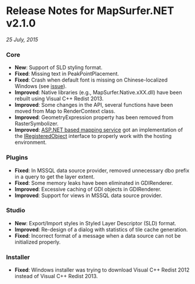 # Release Notes for MapSurfer.NET v2.1.0

*25 July, 2015*
 
### Core
- **New**: Support of SLD styling format.
- **Fixed**: Missing text in PeakPointPlacement.
- **Fixed**: Crash when default font is missing on Chinese-localized Windows (see [issue](https://groups.google.com/forum/#!topic/mapsurfer-net/tuiD11vC6VQ)). 
- **Improved**: Native libraries (e.g., MapSurfer.Native.xXX.dll) have been rebuilt using Visual C++ Redist 2013.
- **Improved**: Some changes in the API, several functions have been moved from Map to RenderContext class.
- **Improved**: GeometryExpression property has been removed from RasterSymbolizer.
- **Improved**: [ASP.NET based mapping service](https://github.com/MapSurferNET/MapSurfer.NET-Web/tree/master/Hosting/ASP.NET/Service) got an implementation of the [IRegisteredObject](https://msdn.microsoft.com/en-us/library/system.web.hosting.iregisteredobject%28v=vs.110%29.aspx) interface to properly work with the hosting environment.
 
### Plugins
- **Fixed**: In MSSQL data source provider, removed unnecessary dbo prefix in a query to get the layer extent.
- **Fixed**: Some memory leaks have been eliminated in GDIRenderer.
- **Improved**: Excessive caching of GDI objects in GDIRenderer.
- **Improved**: Support for views in MSSQL data source provider.

### Studio
- **New**: Export/Import styles in Styled Layer Descriptor (SLD) format.
- **Improved**: Re-design of a dialog with statistics of tile cache generation.
- **Fixed**: Incorrect format of a message when a data source can not be initialized properly.

### Installer
- **Fixed**: Windows installer was trying to download Visual C++ Redist 2012 instead of Visual C++ Redist 2013.
